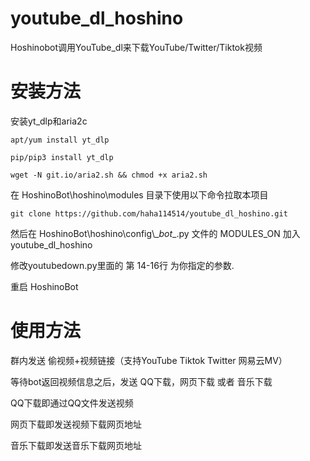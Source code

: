 # youtube_dl_hoshino
Hoshinobot调用YouTube_dl来下载YouTube/Twitter/Tiktok视频

# 安装方法
安装yt_dlp和aria2c
```
apt/yum install yt_dlp

pip/pip3 install yt_dlp

wget -N git.io/aria2.sh && chmod +x aria2.sh

```

在 HoshinoBot\hoshino\modules 目录下使用以下命令拉取本项目
```
git clone https://github.com/haha114514/youtube_dl_hoshino.git
```

然后在 HoshinoBot\\hoshino\\config\\\__bot__.py 文件的 MODULES_ON 加入 youtube_dl_hoshino

修改youtubedown.py里面的 第 14-16行 为你指定的参数.

重启 HoshinoBot

# 使用方法

群内发送 偷视频+视频链接（支持YouTube Tiktok Twitter 网易云MV）

等待bot返回视频信息之后，发送 QQ下载，网页下载 或者 音乐下载

QQ下载即通过QQ文件发送视频

网页下载即发送视频下载网页地址

音乐下载即发送音乐下载网页地址
